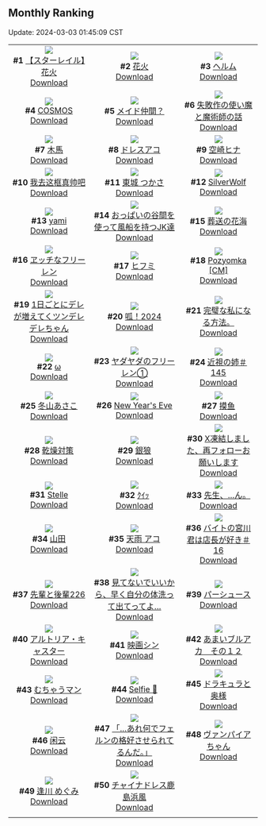 ## Monthly Ranking
Update: 2024-03-03 01:45:09 CST

|      |      |      |
| :----: | :----: | :----: |
| ![](https://i.pixiv.re/c/240x480/img-master/img/2024/02/03/11/01/29/115714785_p0_master1200.jpg)<br>**#1** [【スターレイル】花火](https://www.pixiv.net/artworks/115714785)<br>[Download](https://i.pixiv.re/img-original/img/2024/02/03/11/01/29/115714785_p0.png) | ![](https://i.pixiv.re/c/240x480/img-master/img/2024/02/03/18/56/49/115727998_p0_master1200.jpg)<br>**#2** [花火](https://www.pixiv.net/artworks/115727998)<br>[Download](https://i.pixiv.re/img-original/img/2024/02/03/18/56/49/115727998_p0.png) | ![](https://i.pixiv.re/c/240x480/img-master/img/2024/02/03/00/00/54/115706740_p0_master1200.jpg)<br>**#3** [ヘルム](https://www.pixiv.net/artworks/115706740)<br>[Download](https://i.pixiv.re/img-original/img/2024/02/03/00/00/54/115706740_p0.jpg) |
| ![](https://i.pixiv.re/c/240x480/img-master/img/2024/02/03/00/00/27/115706657_p0_master1200.jpg)<br>**#4** [COSMOS](https://www.pixiv.net/artworks/115706657)<br>[Download](https://i.pixiv.re/img-original/img/2024/02/03/00/00/27/115706657_p0.jpg) | ![](https://i.pixiv.re/c/240x480/img-master/img/2024/02/03/00/00/44/115706714_p0_master1200.jpg)<br>**#5** [メイド仲間？](https://www.pixiv.net/artworks/115706714)<br>[Download](https://i.pixiv.re/img-original/img/2024/02/03/00/00/44/115706714_p0.jpg) | ![](https://i.pixiv.re/c/240x480/img-master/img/2024/02/03/11/41/50/115718168_p0_master1200.jpg)<br>**#6** [失敗作の使い魔と魔術師の話](https://www.pixiv.net/artworks/115718168)<br>[Download](https://i.pixiv.re/img-original/img/2024/02/03/11/41/50/115718168_p0.jpg) |
| ![](https://i.pixiv.re/c/240x480/img-master/img/2024/02/03/13/10/55/115720230_p0_master1200.jpg)<br>**#7** [木馬](https://www.pixiv.net/artworks/115720230)<br>[Download](https://i.pixiv.re/img-original/img/2024/02/03/13/10/55/115720230_p0.jpg) | ![](https://i.pixiv.re/c/240x480/img-master/img/2024/02/03/00/11/49/115707454_p0_master1200.jpg)<br>**#8** [ドレスアコ](https://www.pixiv.net/artworks/115707454)<br>[Download](https://i.pixiv.re/img-original/img/2024/02/03/00/11/49/115707454_p0.jpg) | ![](https://i.pixiv.re/c/240x480/img-master/img/2024/02/03/14/44/37/115722069_p0_master1200.jpg)<br>**#9** [空崎ヒナ](https://www.pixiv.net/artworks/115722069)<br>[Download](https://i.pixiv.re/img-original/img/2024/02/03/14/44/37/115722069_p0.png) |
| ![](https://i.pixiv.re/c/240x480/img-master/img/2024/02/03/20/08/45/115730152_p0_master1200.jpg)<br>**#10** [我去这框真帅吧](https://www.pixiv.net/artworks/115730152)<br>[Download](https://i.pixiv.re/img-original/img/2024/02/03/20/08/45/115730152_p0.png) | ![](https://i.pixiv.re/c/240x480/img-master/img/2024/02/03/19/00/45/115728172_p0_master1200.jpg)<br>**#11** [東城 つかさ](https://www.pixiv.net/artworks/115728172)<br>[Download](https://i.pixiv.re/img-original/img/2024/02/03/19/00/45/115728172_p0.jpg) | ![](https://i.pixiv.re/c/240x480/img-master/img/2024/02/03/12/00/11/115718642_p0_master1200.jpg)<br>**#12** [SilverWolf](https://www.pixiv.net/artworks/115718642)<br>[Download](https://i.pixiv.re/img-original/img/2024/02/03/12/00/11/115718642_p0.jpg) |
| ![](https://i.pixiv.re/c/240x480/img-master/img/2024/02/03/15/32/35/115722963_p0_master1200.jpg)<br>**#13** [yami](https://www.pixiv.net/artworks/115722963)<br>[Download](https://i.pixiv.re/img-original/img/2024/02/03/15/32/35/115722963_p0.jpg) | ![](https://i.pixiv.re/c/240x480/img-master/img/2024/02/03/20/05/50/115730062_p0_master1200.jpg)<br>**#14** [おっぱいの谷間を使って風船を持つJK達](https://www.pixiv.net/artworks/115730062)<br>[Download](https://i.pixiv.re/img-original/img/2024/02/03/20/05/50/115730062_p0.jpg) | ![](https://i.pixiv.re/c/240x480/img-master/img/2024/02/04/00/01/06/115738312_p0_master1200.jpg)<br>**#15** [葬送の花海](https://www.pixiv.net/artworks/115738312)<br>[Download](https://i.pixiv.re/img-original/img/2024/02/04/00/01/06/115738312_p0.jpg) |
| ![](https://i.pixiv.re/c/240x480/img-master/img/2024/02/02/18/00/18/115695887_p0_master1200.jpg)<br>**#16** [ヱッチなフリーレン](https://www.pixiv.net/artworks/115695887)<br>[Download](https://i.pixiv.re/img-original/img/2024/02/02/18/00/18/115695887_p0.jpg) | ![](https://i.pixiv.re/c/240x480/img-master/img/2024/02/03/12/26/45/115719293_p0_master1200.jpg)<br>**#17** [ヒフミ](https://www.pixiv.net/artworks/115719293)<br>[Download](https://i.pixiv.re/img-original/img/2024/02/03/12/26/45/115719293_p0.png) | ![](https://i.pixiv.re/c/240x480/img-master/img/2024/02/03/00/00/46/115706720_p0_master1200.jpg)<br>**#18** [Pozyomka [CM]](https://www.pixiv.net/artworks/115706720)<br>[Download](https://i.pixiv.re/img-original/img/2024/02/03/00/00/46/115706720_p0.jpg) |
| ![](https://i.pixiv.re/c/240x480/img-master/img/2024/02/03/00/02/39/115706943_p0_master1200.jpg)<br>**#19** [1日ごとにデレが増えてくツンデレデレちゃん](https://www.pixiv.net/artworks/115706943)<br>[Download](https://i.pixiv.re/img-original/img/2024/02/03/00/02/39/115706943_p0.png) | ![](https://i.pixiv.re/c/240x480/img-master/img/2024/02/05/17/11/03/115787805_p0_master1200.jpg)<br>**#20** [呱！2024](https://www.pixiv.net/artworks/115787805)<br>[Download](https://i.pixiv.re/img-original/img/2024/02/05/17/11/03/115787805_p0.jpg) | ![](https://i.pixiv.re/c/240x480/img-master/img/2024/02/04/07/31/03/115746285_p0_master1200.jpg)<br>**#21** [完璧な私になる方法。](https://www.pixiv.net/artworks/115746285)<br>[Download](https://i.pixiv.re/img-original/img/2024/02/04/07/31/03/115746285_p0.jpg) |
| ![](https://i.pixiv.re/c/240x480/img-master/img/2024/02/02/01/10/13/115681484_p0_master1200.jpg)<br>**#22** [ω](https://www.pixiv.net/artworks/115681484)<br>[Download](https://i.pixiv.re/img-original/img/2024/02/02/01/10/13/115681484_p0.jpg) | ![](https://i.pixiv.re/c/240x480/img-master/img/2024/02/03/18/39/10/115727538_p0_master1200.jpg)<br>**#23** [ヤダヤダのフリーレン①](https://www.pixiv.net/artworks/115727538)<br>[Download](https://i.pixiv.re/img-original/img/2024/02/03/18/39/10/115727538_p0.jpg) | ![](https://i.pixiv.re/c/240x480/img-master/img/2024/02/03/00/00/28/115706662_p0_master1200.jpg)<br>**#24** [近視の姉＃145](https://www.pixiv.net/artworks/115706662)<br>[Download](https://i.pixiv.re/img-original/img/2024/02/03/00/00/28/115706662_p0.png) |
| ![](https://i.pixiv.re/c/240x480/img-master/img/2024/02/02/10/00/00/115687978_p0_master1200.jpg)<br>**#25** [冬山あさこ](https://www.pixiv.net/artworks/115687978)<br>[Download](https://i.pixiv.re/img-original/img/2024/02/02/10/00/00/115687978_p0.png) | ![](https://i.pixiv.re/c/240x480/img-master/img/2024/02/04/01/21/49/115741092_p0_master1200.jpg)<br>**#26** [New Year's Eve](https://www.pixiv.net/artworks/115741092)<br>[Download](https://i.pixiv.re/img-original/img/2024/02/04/01/21/49/115741092_p0.png) | ![](https://i.pixiv.re/c/240x480/img-master/img/2024/02/03/14/37/26/115721926_p0_master1200.jpg)<br>**#27** [摸鱼](https://www.pixiv.net/artworks/115721926)<br>[Download](https://i.pixiv.re/img-original/img/2024/02/03/14/37/26/115721926_p0.jpg) |
| ![](https://i.pixiv.re/c/240x480/img-master/img/2024/02/03/00/03/26/115707013_p0_master1200.jpg)<br>**#28** [乾燥対策](https://www.pixiv.net/artworks/115707013)<br>[Download](https://i.pixiv.re/img-original/img/2024/02/03/00/03/26/115707013_p0.jpg) | ![](https://i.pixiv.re/c/240x480/img-master/img/2024/02/02/00/00/45/115679325_p0_master1200.jpg)<br>**#29** [銀狼](https://www.pixiv.net/artworks/115679325)<br>[Download](https://i.pixiv.re/img-original/img/2024/02/02/00/00/45/115679325_p0.jpg) | ![](https://i.pixiv.re/c/240x480/img-master/img/2024/02/01/19/04/58/115670403_p0_master1200.jpg)<br>**#30** [X凍結しました、再フォローお願いします](https://www.pixiv.net/artworks/115670403)<br>[Download](https://i.pixiv.re/img-original/img/2024/02/01/19/04/58/115670403_p0.jpg) |
| ![](https://i.pixiv.re/c/240x480/img-master/img/2024/02/02/17/50/46/115695583_p0_master1200.jpg)<br>**#31** [Stelle](https://www.pixiv.net/artworks/115695583)<br>[Download](https://i.pixiv.re/img-original/img/2024/02/02/17/50/46/115695583_p0.jpg) | ![](https://i.pixiv.re/c/240x480/img-master/img/2024/02/02/08/38/22/115686992_p0_master1200.jpg)<br>**#32** [ｸｲｯ](https://www.pixiv.net/artworks/115686992)<br>[Download](https://i.pixiv.re/img-original/img/2024/02/02/08/38/22/115686992_p0.png) | ![](https://i.pixiv.re/c/240x480/img-master/img/2024/02/04/00/36/15/115739782_p0_master1200.jpg)<br>**#33** [先生、…ん。](https://www.pixiv.net/artworks/115739782)<br>[Download](https://i.pixiv.re/img-original/img/2024/02/04/00/36/15/115739782_p0.png) |
| ![](https://i.pixiv.re/c/240x480/img-master/img/2024/02/03/14/14/17/115721491_p0_master1200.jpg)<br>**#34** [山田](https://www.pixiv.net/artworks/115721491)<br>[Download](https://i.pixiv.re/img-original/img/2024/02/03/14/14/17/115721491_p0.jpg) | ![](https://i.pixiv.re/c/240x480/img-master/img/2024/02/04/00/00/44/115738255_p0_master1200.jpg)<br>**#35** [天雨 アコ](https://www.pixiv.net/artworks/115738255)<br>[Download](https://i.pixiv.re/img-original/img/2024/02/04/00/00/44/115738255_p0.jpg) | ![](https://i.pixiv.re/c/240x480/img-master/img/2024/02/03/21/35/56/115732976_p0_master1200.jpg)<br>**#36** [バイトの宮川君は店長が好き＃16](https://www.pixiv.net/artworks/115732976)<br>[Download](https://i.pixiv.re/img-original/img/2024/02/03/21/35/56/115732976_p0.png) |
| ![](https://i.pixiv.re/c/240x480/img-master/img/2024/02/02/19/00/13/115697413_p0_master1200.jpg)<br>**#37** [先輩と後輩226](https://www.pixiv.net/artworks/115697413)<br>[Download](https://i.pixiv.re/img-original/img/2024/02/02/19/00/13/115697413_p0.png) | ![](https://i.pixiv.re/c/240x480/img-master/img/2024/02/02/18/00/17/115695885_p0_master1200.jpg)<br>**#38** [見てないでいいから、早く自分の体洗って出てってよ…](https://www.pixiv.net/artworks/115695885)<br>[Download](https://i.pixiv.re/img-original/img/2024/02/02/18/00/17/115695885_p0.jpg) | ![](https://i.pixiv.re/c/240x480/img-master/img/2024/02/02/19/59/54/115698901_p0_master1200.jpg)<br>**#39** [パーシュース](https://www.pixiv.net/artworks/115698901)<br>[Download](https://i.pixiv.re/img-original/img/2024/02/02/19/59/54/115698901_p0.jpg) |
| ![](https://i.pixiv.re/c/240x480/img-master/img/2024/02/01/01/07/06/115654627_p0_master1200.jpg)<br>**#40** [アルトリア・キャスター](https://www.pixiv.net/artworks/115654627)<br>[Download](https://i.pixiv.re/img-original/img/2024/02/01/01/07/06/115654627_p0.jpg) | ![](https://i.pixiv.re/c/240x480/img-master/img/2024/02/02/18/16/39/115696363_p0_master1200.jpg)<br>**#41** [映画シン](https://www.pixiv.net/artworks/115696363)<br>[Download](https://i.pixiv.re/img-original/img/2024/02/02/18/16/39/115696363_p0.png) | ![](https://i.pixiv.re/c/240x480/img-master/img/2024/02/03/00/00/26/115706653_p0_master1200.jpg)<br>**#42** [あまいブルアカ　その１２](https://www.pixiv.net/artworks/115706653)<br>[Download](https://i.pixiv.re/img-original/img/2024/02/03/00/00/26/115706653_p0.png) |
| ![](https://i.pixiv.re/c/240x480/img-master/img/2024/02/02/00/00/35/115679295_p0_master1200.jpg)<br>**#43** [むちゃうマン](https://www.pixiv.net/artworks/115679295)<br>[Download](https://i.pixiv.re/img-original/img/2024/02/02/00/00/35/115679295_p0.jpg) | ![](https://i.pixiv.re/c/240x480/img-master/img/2024/02/03/10/17/26/115716813_p0_master1200.jpg)<br>**#44** [Selfie 🖤](https://www.pixiv.net/artworks/115716813)<br>[Download](https://i.pixiv.re/img-original/img/2024/02/03/10/17/26/115716813_p0.jpg) | ![](https://i.pixiv.re/c/240x480/img-master/img/2024/02/03/16/46/20/115724616_p0_master1200.jpg)<br>**#45** [ドラキュラと奥様](https://www.pixiv.net/artworks/115724616)<br>[Download](https://i.pixiv.re/img-original/img/2024/02/03/16/46/20/115724616_p0.jpg) |
| ![](https://i.pixiv.re/c/240x480/img-master/img/2024/02/02/00/01/03/115679365_p0_master1200.jpg)<br>**#46** [闲云](https://www.pixiv.net/artworks/115679365)<br>[Download](https://i.pixiv.re/img-original/img/2024/02/02/00/01/03/115679365_p0.png) | ![](https://i.pixiv.re/c/240x480/img-master/img/2024/02/05/00/02/09/115772185_p0_master1200.jpg)<br>**#47** [「…あれ何でフェルンの格好させられてるんだ。」](https://www.pixiv.net/artworks/115772185)<br>[Download](https://i.pixiv.re/img-original/img/2024/02/05/00/02/09/115772185_p0.jpg) | ![](https://i.pixiv.re/c/240x480/img-master/img/2024/02/05/00/00/44/115772026_p0_master1200.jpg)<br>**#48** [ヴァンパイアちゃん](https://www.pixiv.net/artworks/115772026)<br>[Download](https://i.pixiv.re/img-original/img/2024/02/05/00/00/44/115772026_p0.jpg) |
| ![](https://i.pixiv.re/c/240x480/img-master/img/2024/02/02/19/54/50/115698782_p0_master1200.jpg)<br>**#49** [逢川 めぐみ](https://www.pixiv.net/artworks/115698782)<br>[Download](https://i.pixiv.re/img-original/img/2024/02/02/19/54/50/115698782_p0.png) | ![](https://i.pixiv.re/c/240x480/img-master/img/2024/02/02/05/00/01/115684551_p0_master1200.jpg)<br>**#50** [チャイナドレス鹿島浜風](https://www.pixiv.net/artworks/115684551)<br>[Download](https://i.pixiv.re/img-original/img/2024/02/02/05/00/01/115684551_p0.jpg) |
|      |
